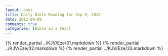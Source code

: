 ```yaml
---
layout: post
title: Daily Bible Reading for Sep 9, 2012
date: 2012-09-09
comments: true
categories: [Bible in a Year]
---
```

{% render_partial ../KJV/Eze/31.markdown %}
{% render_partial ../KJV/Eze/32.markdown %}
{% render_partial ../KJV/Eze/33.markdown %}
